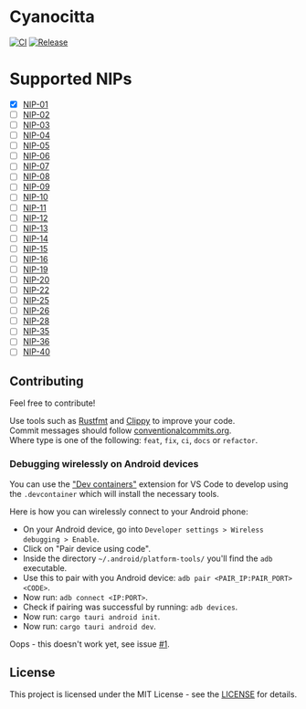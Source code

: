 # Cyanocitta

[![CI](https://github.com/jonassterud/cyanocitta/actions/workflows/ci.yml/badge.svg)](https://github.com/jonassterud/cyanocitta/actions/workflows/ci.yml)
[![Release](https://github.com/jonassterud/cyanocitta/actions/workflows/release.yml/badge.svg)](https://github.com/jonassterud/cyanocitta/actions/workflows/release.yml)

# Supported NIPs
- [x] [NIP-01](https://github.com/nostr-protocol/nips/blob/master/01.md)
- [ ] [NIP-02](https://github.com/nostr-protocol/nips/blob/master/02.md)
- [ ] [NIP-03](https://github.com/nostr-protocol/nips/blob/master/03.md)
- [ ] [NIP-04](https://github.com/nostr-protocol/nips/blob/master/04.md)
- [ ] [NIP-05](https://github.com/nostr-protocol/nips/blob/master/05.md)
- [ ] [NIP-06](https://github.com/nostr-protocol/nips/blob/master/06.md)
- [ ] [NIP-07](https://github.com/nostr-protocol/nips/blob/master/07.md)
- [ ] [NIP-08](https://github.com/nostr-protocol/nips/blob/master/08.md)
- [ ] [NIP-09](https://github.com/nostr-protocol/nips/blob/master/09.md)
- [ ] [NIP-10](https://github.com/nostr-protocol/nips/blob/master/10.md)
- [ ] [NIP-11](https://github.com/nostr-protocol/nips/blob/master/11.md)
- [ ] [NIP-12](https://github.com/nostr-protocol/nips/blob/master/12.md)
- [ ] [NIP-13](https://github.com/nostr-protocol/nips/blob/master/13.md)
- [ ] [NIP-14](https://github.com/nostr-protocol/nips/blob/master/14.md)
- [ ] [NIP-15](https://github.com/nostr-protocol/nips/blob/master/15.md)
- [ ] [NIP-16](https://github.com/nostr-protocol/nips/blob/master/16.md)
- [ ] [NIP-19](https://github.com/nostr-protocol/nips/blob/master/19.md)
- [ ] [NIP-20](https://github.com/nostr-protocol/nips/blob/master/20.md)
- [ ] [NIP-22](https://github.com/nostr-protocol/nips/blob/master/22.md)
- [ ] [NIP-25](https://github.com/nostr-protocol/nips/blob/master/25.md)
- [ ] [NIP-26](https://github.com/nostr-protocol/nips/blob/master/26.md)
- [ ] [NIP-28](https://github.com/nostr-protocol/nips/blob/master/28.md)
- [ ] [NIP-35](https://github.com/nostr-protocol/nips/blob/master/35.md)
- [ ] [NIP-36](https://github.com/nostr-protocol/nips/blob/master/36.md)
- [ ] [NIP-40](https://github.com/nostr-protocol/nips/blob/master/40.md)

## Contributing
Feel free to contribute!

Use tools such as [Rustfmt](https://github.com/rust-lang/rustfmt) and [Clippy](https://github.com/rust-lang/rust-clippy) to improve your code.  
Commit messages should follow [conventionalcommits.org](https://www.conventionalcommits.org).  
Where type is one of the following: `feat`, `fix`, `ci`, `docs` or `refactor`.

### Debugging wirelessly on Android devices
You can use the ["Dev containers"](https://marketplace.visualstudio.com/items?itemName=ms-vscode-remote.remote-containers) extension for VS Code to develop using the `.devcontainer` which will install the necessary tools.

Here is how you can wirelessly connect to your Android phone:

* On your Android device, go into `Developer settings > Wireless debugging > Enable`.
* Click on "Pair device using code".
* Inside the directory `~/.android/platform-tools/` you'll find the `adb` executable.
* Use this to pair with you Android device: `adb pair <PAIR_IP:PAIR_PORT> <CODE>`.
* Now run: `adb connect <IP:PORT>`.
* Check if pairing was successful by running: `adb devices`.
* Now run: `cargo tauri android init`.
* Now run: `cargo tauri android dev`.

Oops - this doesn't work yet, see issue [#1](https://github.com/jonassterud/cyanocitta/issues/1).

## License
This project is licensed under the MIT License - see the [LICENSE](./LICENSE) for details.
